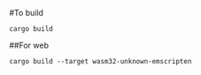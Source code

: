#To build

```shell
cargo build
```

##For web

```shell
cargo build --target wasm32-unknown-emscripten
```